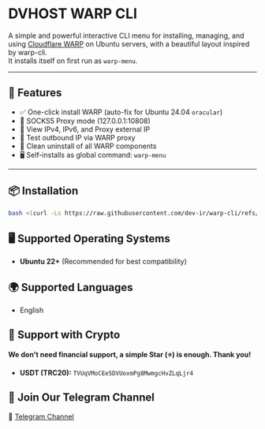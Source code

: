 # DVHOST WARP CLI

A simple and powerful interactive CLI menu for installing, managing, and using [Cloudflare WARP](https://1.1.1.1/) on Ubuntu servers, with a beautiful layout inspired by warp-cli.  
It installs itself on first run as `warp-menu`.

---

## 🚀 Features

- ✅ One-click install WARP (auto-fix for Ubuntu 24.04 `oracular`)
- 🔐 SOCKS5 Proxy mode (127.0.0.1:10808)
- 📡 View IPv4, IPv6, and Proxy external IP
- 🧪 Test outbound IP via WARP proxy
- 🧹 Clean uninstall of all WARP components
- 🖥️ Self-installs as global command: `warp-menu`

---

## 📦 Installation
```bash
bash <(curl -Ls https://raw.githubusercontent.com/dev-ir/warp-cli/refs/heads/master/main.sh)
```

## 🖥️ Supported Operating Systems
- **Ubuntu 22+** (Recommended for best compatibility)

## 🌍 Supported Languages
- English

## 🙏 Support with Crypto
**We don't need financial support, a simple Star (⭐) is enough. Thank you!**

- **USDT (TRC20):** `TVUqVMoCEe5DVUoxmPg8MwmgcHvZLqLjr4`

## 📢 Join Our Telegram Channel
📌 [Telegram Channel](https://t.me/+EpErnDsDPhw3ZThk)
